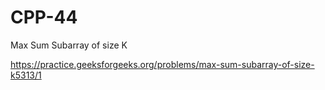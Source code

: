 # CPP-44
Max Sum Subarray of size K











https://practice.geeksforgeeks.org/problems/max-sum-subarray-of-size-k5313/1
